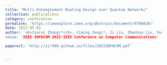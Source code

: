 ```yaml
---
title: "Multi-Entanglement Routing Design over Quantum Networks"
collection: publications
category: conferences
permalink: 'https://ieeexplore.ieee.org/abstract/document/9796810/'
date: 2022-05-02
author: '<b>Jiarui Zhang\*</b>, Yiming Zeng\*, Ji Liu, Zhenhua Liu, Yuanyuan Yang
venue: 'IEEE INFOCOM 2022-IEEE Conference on Computer Communications'

paperurl: 'http://zjr506.github.io/files/2022INFOCOM.pdf'


---
```

